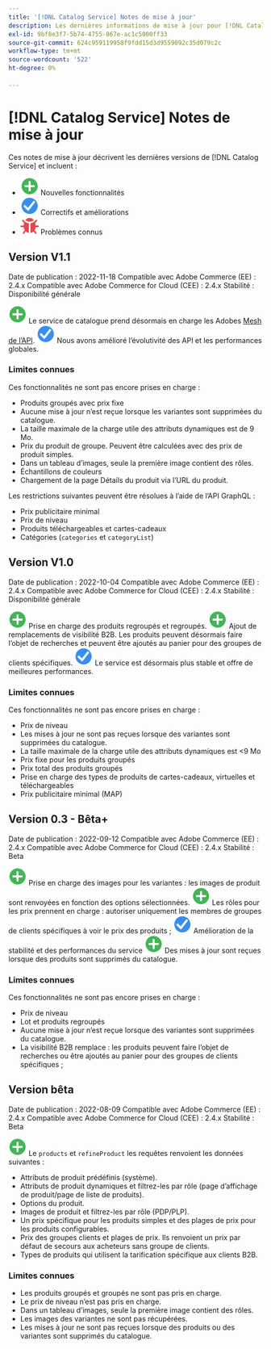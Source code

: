 ```yaml
---
title: '[!DNL Catalog Service] Notes de mise à jour'
description: Les dernières informations de mise à jour pour [!DNL Catalog Service] pour Adobe Commerce.
exl-id: 9bf8e3f7-5b74-4755-867e-ac1c5000ff33
source-git-commit: 624c959119958f9fdd15d3d9559092c35d079c2c
workflow-type: tm+mt
source-wordcount: '522'
ht-degree: 0%

---
```


# [!DNL Catalog Service] Notes de mise à jour

Ces notes de mise à jour décrivent les dernières versions de [!DNL Catalog Service] et incluent :

* ![Nouveau](../assets/new.svg) Nouvelles fonctionnalités
* ![Correction](../assets/fix.svg) Correctifs et améliorations
* ![Bogue](../assets/bug.svg) Problèmes connus

## Version V1.1

Date de publication : 2022-11-18 Compatible avec Adobe Commerce (EE) : 2.4.x Compatible avec Adobe Commerce for Cloud (CEE) : 2.4.x Stabilité : Disponibilité générale

![Nouveau](../assets/new.svg) Le service de catalogue prend désormais en charge les Adobes [Mesh de l’API](https://developer.adobe.com/graphql-mesh-gateway/).
![Correction](../assets/fix.svg) Nous avons amélioré l’évolutivité des API et les performances globales.

### Limites connues

Ces fonctionnalités ne sont pas encore prises en charge :

* Produits groupés avec prix fixe
* Aucune mise à jour n’est reçue lorsque les variantes sont supprimées du catalogue.
* La taille maximale de la charge utile des attributs dynamiques est de 9 Mo.
* Prix du produit de groupe. Peuvent être calculées avec des prix de produit simples.
* Dans un tableau d’images, seule la première image contient des rôles.
* Échantillons de couleurs
* Chargement de la page Détails du produit via l’URL du produit.

Les restrictions suivantes peuvent être résolues à l’aide de l’API GraphQL :

* Prix publicitaire minimal
* Prix de niveau
* Produits téléchargeables et cartes-cadeaux
* Catégories (`categories` et `categoryList`)

## Version V1.0

Date de publication : 2022-10-04 Compatible avec Adobe Commerce (EE) : 2.4.x Compatible avec Adobe Commerce for Cloud (CEE) : 2.4.x Stabilité : Disponibilité générale

![Nouveau](../assets/new.svg) Prise en charge des produits regroupés et regroupés.
![Nouveau](../assets/new.svg) Ajout de remplacements de visibilité B2B. Les produits peuvent désormais faire l’objet de recherches et peuvent être ajoutés au panier pour des groupes de clients spécifiques.
![Correction](../assets/fix.svg) Le service est désormais plus stable et offre de meilleures performances.

### Limites connues

Ces fonctionnalités ne sont pas encore prises en charge :

* Prix de niveau
* Les mises à jour ne sont pas reçues lorsque des variantes sont supprimées du catalogue.
* La taille maximale de la charge utile des attributs dynamiques est &lt;9 Mo
* Prix fixe pour les produits groupés
* Prix total des produits groupés
* Prise en charge des types de produits de cartes-cadeaux, virtuelles et téléchargeables
* Prix publicitaire minimal (MAP)

## Version 0.3 - Bêta+

Date de publication : 2022-09-12 Compatible avec Adobe Commerce (EE) : 2.4.x Compatible avec Adobe Commerce for Cloud (CEE) : 2.4.x Stabilité : Beta

![Nouveau](../assets/new.svg) Prise en charge des images pour les variantes : les images de produit sont renvoyées en fonction des options sélectionnées.
![Nouveau](../assets/new.svg) Les rôles pour les prix prennent en charge : autoriser uniquement les membres de groupes de clients spécifiques à voir le prix des produits ;
![Correction](../assets/fix.svg) Amélioration de la stabilité et des performances du service
![Nouveau](../assets/new.svg) Des mises à jour sont reçues lorsque des produits sont supprimés du catalogue.

### Limites connues

Ces fonctionnalités ne sont pas encore prises en charge :

* Prix de niveau
* Lot et produits regroupés
* Aucune mise à jour n’est reçue lorsque des variantes sont supprimées du catalogue.
* La visibilité B2B remplace : les produits peuvent faire l’objet de recherches ou être ajoutés au panier pour des groupes de clients spécifiques ;

## Version bêta

Date de publication : 2022-08-09 Compatible avec Adobe Commerce (EE) : 2.4.x Compatible avec Adobe Commerce for Cloud (CEE) : 2.4.x Stabilité : Beta

![Nouveau](../assets/new.svg) Le `products` et `refineProduct` les requêtes renvoient les données suivantes :

* Attributs de produit prédéfinis (système).
* Attributs de produit dynamiques et filtrez-les par rôle (page d’affichage de produit/page de liste de produits).
* Options du produit.
* Images de produit et filtrez-les par rôle (PDP/PLP).
* Un prix spécifique pour les produits simples et des plages de prix pour les produits configurables.
* Prix des groupes clients et plages de prix. Ils renvoient un prix par défaut de secours aux acheteurs sans groupe de clients.
* Types de produits qui utilisent la tarification spécifique aux clients B2B.

### Limites connues

* Les produits groupés et groupés ne sont pas pris en charge.
* Le prix de niveau n’est pas pris en charge.
* Dans un tableau d’images, seule la première image contient des rôles.
* Les images des variantes ne sont pas récupérées.
* Les mises à jour ne sont pas reçues lorsque des produits ou des variantes sont supprimés du catalogue.
